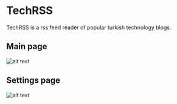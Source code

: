 # TechRSS
TechRSS is a rss feed reader of popular turkish technology blogs.

## Main page

![alt text](https://i.ibb.co/JFpCNkj/Screenshot-2.png "Main page")

## Settings page

![alt text](https://i.ibb.co/5WfBd7z/Screenshot-1.png "Settings page")
